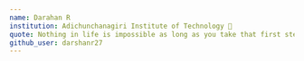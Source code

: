 ```yaml
---
name: Darahan R
institution: Adichunchanagiri Institute of Technology 🚩
quote: Nothing in life is impossible as long as you take that first step
github_user: darshanr27
---
```

